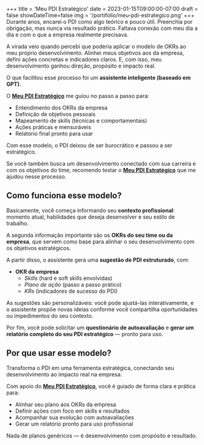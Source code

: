 +++
title = 'Meu PDI Estratégico'
date = 2023-01-15T09:00:00-07:00
draft = false
showDateTime=false
img = '/portifolio/meu-pdi-estrategico.png'
+++
Durante anos, encarei o PDI como algo teórico e pouco útil. Preenchia por obrigação, mas nunca via resultado prático. Faltava conexão com meu dia a dia e com o que a empresa realmente precisava.

A virada veio quando percebi que poderia aplicar o modelo de OKRs ao meu próprio desenvolvimento. Alinhei meus objetivos aos da empresa, defini ações concretas e indicadores claros. E, com isso, meu desenvolvimento ganhou direção, propósito e impacto real.

O que facilitou esse processo foi um **assistente inteligente (baseado em GPT).**

O  **[Meu PDI Estratégico](https://chatgpt.com/g/g-67c63ec25c5c8191bd9b92235d814a0c-meu-pdi-estrategico)**   me guiou no passo a passo para:

- Entendimento dos OKRs da empresa
- Definição de objetivos pessoais
- Mapeamento de skills (técnicas e comportamentais)
- Ações práticas e mensuráveis
- Relatório final pronto para usar

Com esse modelo, o PDI deixou de ser burocrático e passou a ser estratégico.

Se você também busca um desenvolvimento conectado com sua carreira e com os objetivos do time, recomendo testar o **[Meu PDI Estratégico](https://chatgpt.com/g/g-67c63ec25c5c8191bd9b92235d814a0c-meu-pdi-estrategico)** que me ajudou nesse processo.

## **Como funciona esse modelo?**

Basicamente, você começa informando seu **contexto profissional**: momento atual, habilidades que deseja desenvolver e seu estilo de trabalho.

A segunda informação importante são os **OKRs do seu time ou da empresa**, que servem como base para alinhar o seu desenvolvimento com os objetivos estratégicos.

A partir disso, o assistente gera uma **sugestão de PDI estruturado**, com:

- **OKR da empresa**
    - *Skills* (hard e soft skills envolvidas)
    - *Plano de ação* (passo a passo prático)
    - *KRs* (indicadores de sucesso do PDI)

As sugestões são personalizáveis: você pode ajustá-las interativamente, e o assistente propõe novas ideias conforme você compartilha oportunidades ou impedimentos do seu contexto.

Por fim, você pode solicitar um **questionário de autoavaliação** e **gerar um relatório completo do seu PDI estratégico** — pronto para uso.

## Por que usar esse modelo?

Transforma o PDI em uma ferramenta estratégica, conectando seu desenvolvimento ao impacto real na empresa.

Com apoio do **[Meu PDI Estratégico](https://chatgpt.com/g/g-67c63ec25c5c8191bd9b92235d814a0c-meu-pdi-estrategico)**, você é guiado de forma clara e prática para:

- Alinhar seu plano aos OKRs da empresa
- Definir ações com foco em skills e resultados
- Acompanhar sua evolução com autoavaliações
- Gerar um relatório pronto para uso profissional

Nada de planos genéricos — é desenvolvimento com propósito e resultado.

